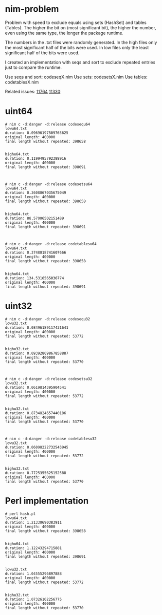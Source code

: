 # nim-problem
Problem with speed to exclude equals using sets (HashSet) and tables (Tables). The higher the bit on (most significant bit), the higher the number, even using the same type, the longer the package runtime.

The numbers in the .txt files were randomly generated. In the high files only the most significant half of the bits were used. In low files only the least significant half of the bits were used.

I created an implementation with seqs and sort to exclude repeated entries just to compare the runtime.

Use seqs and sort: codeseqX.nim
Use sets: codesetsX.nim
Use tables: codetablesX.nim

Related issues: [11764](https://github.com/nim-lang/Nim/issues/11764 "11764") [11330](https://github.com/nim-lang/Nim/issues/11330)
# uint64
```
# nim c -d:danger -d:release codesequ64
lowu64.txt
duration: 0.09696197509765625
original length: 400000
final length without repeated: 398658


highu64.txt
duration: 0.1199495792388916
original length: 400000
final length without repeated: 398691



# nim c -d:danger -d:release codesetsu64
lowu64.txt
duration: 0.3608067035675049
original length: 400000
final length without repeated: 398658


highu64.txt
duration: 88.57006502151489
original length: 400000
final length without repeated: 398691



# nim c -d:danger -d:release codetablesu64
lowu64.txt
duration: 0.3748018741607666
original length: 400000
final length without repeated: 398658


highu64.txt
duration: 134.5316565036774
original length: 400000
final length without repeated: 398691
```

# uint32
```
# nim c -d:danger -d:release codesequ32
lowu32.txt
duration: 0.08496189117431641
original length: 400000
final length without repeated: 53772


highu32.txt
duration: 0.09392809867858887
original length: 400000
final length without repeated: 53770



# nim c -d:danger -d:release codesetsu32
lowu32.txt
duration: 0.0619814395904541
original length: 400000
final length without repeated: 53772


highu32.txt
duration: 0.8734824657440186
original length: 400000
final length without repeated: 53770



# nim c -d:danger -d:release codetablesu32
lowu32.txt
duration: 0.06098222732543945
original length: 400000
final length without repeated: 53772


highu32.txt
duration: 0.7725355625152588
original length: 400000
final length without repeated: 53770
```

# Perl implementation
```
# perl hash.pl
lowu64.txt
duration: 1.21330690383911
original length: 400000
final length without repeated: 398658


highu64.txt
duration: 1.12243294715881
original length: 400000
final length without repeated: 398691


lowu32.txt
duration: 1.04555296897888
original length: 400000
final length without repeated: 53772


highu32.txt
duration: 1.07326102256775
original length: 400000
final length without repeated: 53770
```
